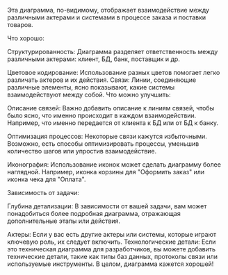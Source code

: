 Эта диаграмма, по-видимому, отображает взаимодействие между различными актерами и системами в процессе заказа и поставки товаров.

Что хорошо:

Структурированность: Диаграмма разделяет ответственность между различными актерами: клиент, БД, банк, поставщик и др.

Цветовое кодирование: Использование разных цветов помогает легко различать актеров и их действия.
Связи: Линии, соединяющие различные элементы, ясно показывают, какие системы взаимодействуют между собой.
Что можно улучшить:

Описание связей: Важно добавить описание к линиям связей, чтобы было ясно, что именно происходит в каждом взаимодействии. Например, что именно передается от клиента к БД или от БД к банку.

Оптимизация процессов: Некоторые связи кажутся избыточными. Возможно, есть способы оптимизировать процессы, уменьшив количество шагов или упростив взаимодействие.

Иконография: Использование иконок может сделать диаграмму более наглядной. Например, иконка корзины для "Оформить заказ" или иконка чека для "Оплата".

Зависимость от задачи:

Глубина детализации: В зависимости от вашей задачи, вам может понадобиться более подробная диаграмма, отражающая дополнительные этапы или действия.

Актеры: Если у вас есть другие актеры или системы, которые играют ключевую роль, их следует включить.
Технологические детали: Если это техническая диаграмма для разработчиков, вы можете добавить технические детали, такие как типы баз данных, протоколы связи или используемые инструменты.
В целом, диаграмма кажется хорошей!